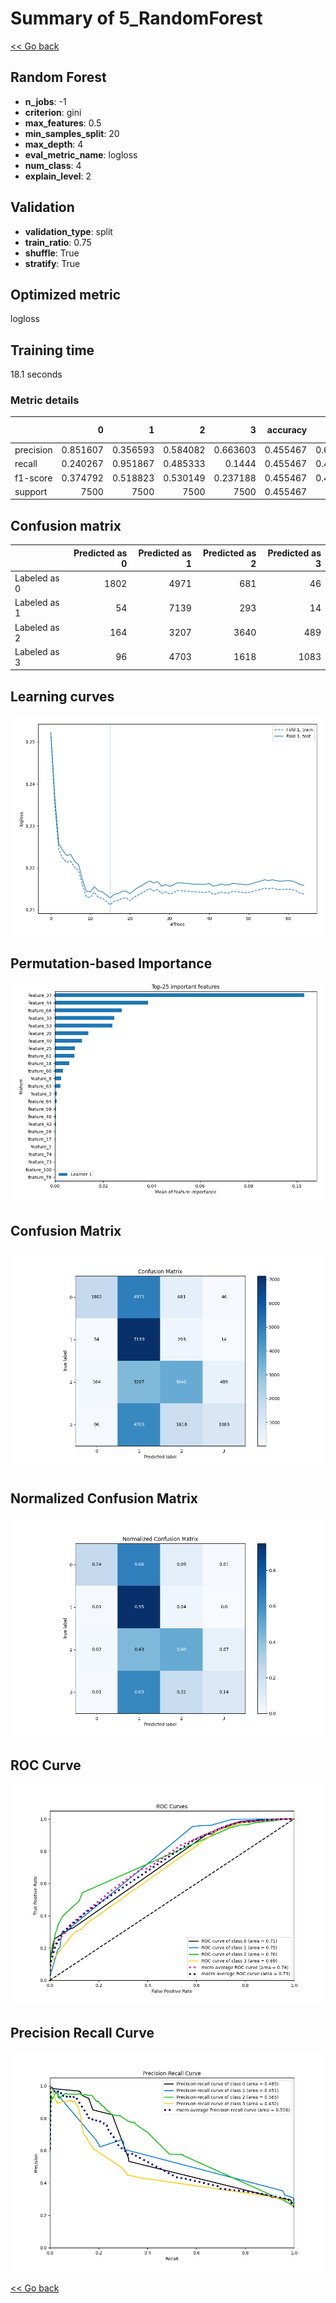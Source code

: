 # Summary of 5_RandomForest

[<< Go back](../README.md)


## Random Forest
- **n_jobs**: -1
- **criterion**: gini
- **max_features**: 0.5
- **min_samples_split**: 20
- **max_depth**: 4
- **eval_metric_name**: logloss
- **num_class**: 4
- **explain_level**: 2

## Validation
 - **validation_type**: split
 - **train_ratio**: 0.75
 - **shuffle**: True
 - **stratify**: True

## Optimized metric
logloss

## Training time

18.1 seconds

### Metric details
|           |           0 |           1 |           2 |           3 |   accuracy |    macro avg |   weighted avg |   logloss |
|:----------|------------:|------------:|------------:|------------:|-----------:|-------------:|---------------:|----------:|
| precision |    0.851607 |    0.356593 |    0.584082 |    0.663603 |   0.455467 |     0.613971 |       0.613971 |   1.21284 |
| recall    |    0.240267 |    0.951867 |    0.485333 |    0.1444   |   0.455467 |     0.455467 |       0.455467 |   1.21284 |
| f1-score  |    0.374792 |    0.518823 |    0.530149 |    0.237188 |   0.455467 |     0.415238 |       0.415238 |   1.21284 |
| support   | 7500        | 7500        | 7500        | 7500        |   0.455467 | 30000        |   30000        |   1.21284 |


## Confusion matrix
|              |   Predicted as 0 |   Predicted as 1 |   Predicted as 2 |   Predicted as 3 |
|:-------------|-----------------:|-----------------:|-----------------:|-----------------:|
| Labeled as 0 |             1802 |             4971 |              681 |               46 |
| Labeled as 1 |               54 |             7139 |              293 |               14 |
| Labeled as 2 |              164 |             3207 |             3640 |              489 |
| Labeled as 3 |               96 |             4703 |             1618 |             1083 |

## Learning curves
![Learning curves](learning_curves.png)

## Permutation-based Importance
![Permutation-based Importance](permutation_importance.png)
## Confusion Matrix

![Confusion Matrix](confusion_matrix.png)


## Normalized Confusion Matrix

![Normalized Confusion Matrix](confusion_matrix_normalized.png)


## ROC Curve

![ROC Curve](roc_curve.png)


## Precision Recall Curve

![Precision Recall Curve](precision_recall_curve.png)



[<< Go back](../README.md)
